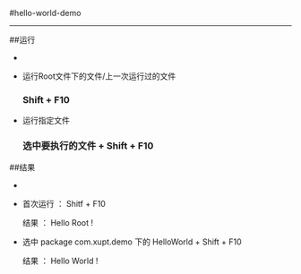 #hello-world-demo

---

<return>

<return>

##运行

-

-  运行Root文件下的文件/上一次运行过的文件

    ### Shift + F10

-  运行指定文件

    ### 选中要执行的文件 + Shift + F10




##结果

-

-  首次运行 ： Shitf + F10

   结果 ：  Hello Root !

-  选中 package com.xupt.demo 下的 HelloWorld + Shift + F10

   结果 ： Hello World !

